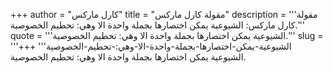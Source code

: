 +++
author = "كارل ماركس"
title = "مقولة كارل ماركس"
description = '''مقولة كارل ماركس: الشيوعية يمكن اختصارها بجملة واحدة الا وهي: تحطيم الخصوصية.'''
quote = '''الشيوعية يمكن اختصارها بجملة واحدة الا وهي: تحطيم الخصوصية.'''
slug = '''الشيوعية-يمكن-اختصارها-بجملة-واحدة-الا-وهي:-تحطيم-الخصوصية'''
+++
الشيوعية يمكن اختصارها بجملة واحدة الا وهي: تحطيم الخصوصية.

